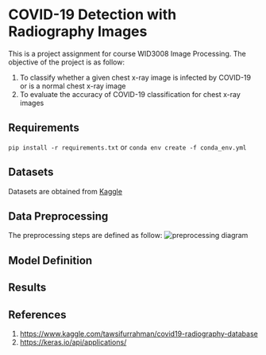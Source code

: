 # COVID-19 Detection with Radiography Images

This is a project assignment for course WID3008 Image Processing. The objective of the project is as follow:
1. To classify whether a given chest x-ray image is infected by COVID-19 or is a normal chest x-ray image
2. To evaluate the accuracy of COVID-19 classification for chest x-ray images

## Requirements
`pip install -r requirements.txt` or `conda env create -f conda_env.yml`

## Datasets
Datasets are obtained from [Kaggle](https://www.kaggle.com/tawsifurrahman/covid19-radiography-database)

## Data Preprocessing
The preprocessing steps are defined as follow:
![preprocessing diagram](https://i.imgur.com/YU06sRU.png)

## Model Definition

## Results

## References
1. https://www.kaggle.com/tawsifurrahman/covid19-radiography-database
2. https://keras.io/api/applications/
